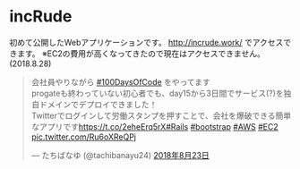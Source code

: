 # incRude

初めて公開したWebアプリケーションです。
http://incrude.work/ でアクセスできます。
 ※EC2の費用が高くなってきたので現在はアクセスできません。(2018.8.28)

<blockquote class="twitter-tweet" data-lang="ja"><p lang="ja" dir="ltr">会社員やりながら <a href="https://twitter.com/hashtag/100DaysOfCode?src=hash&amp;ref_src=twsrc%5Etfw">#100DaysOfCode</a> をやってます<br>progateも終わっていない初心者でも、day15から3日間でサービス(?)を独自ドメインでデプロイできました！<br>Twitterでログインして労働スタンプを押すことで、会社を爆破できる簡単なアプリです<a href="https://t.co/2eheErq5rX">https://t.co/2eheErq5rX</a><a href="https://twitter.com/hashtag/Rails?src=hash&amp;ref_src=twsrc%5Etfw">#Rails</a> <a href="https://twitter.com/hashtag/bootstrap?src=hash&amp;ref_src=twsrc%5Etfw">#bootstrap</a> <a href="https://twitter.com/hashtag/AWS?src=hash&amp;ref_src=twsrc%5Etfw">#AWS</a> <a href="https://twitter.com/hashtag/EC2?src=hash&amp;ref_src=twsrc%5Etfw">#EC2</a> <a href="https://t.co/Ru6oXReQPj">pic.twitter.com/Ru6oXReQPj</a></p>&mdash; たちばなゆ (@tachibanayu24) <a href="https://twitter.com/tachibanayu24/status/1032619847216070656?ref_src=twsrc%5Etfw">2018年8月23日</a></blockquote>
<script async src="https://platform.twitter.com/widgets.js" charset="utf-8"></script>
